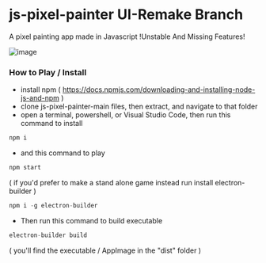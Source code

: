 # js-pixel-painter UI-Remake Branch
A pixel painting app made in Javascript !Unstable And Missing Features!

![image](https://user-images.githubusercontent.com/11281480/131217007-88fcb33f-ab53-43b5-9f43-b61a8ad546a6.png)

### How to Play / Install
* install npm ( https://docs.npmjs.com/downloading-and-installing-node-js-and-npm )
* clone js-pixel-painter-main files, then extract, and navigate to that folder
* open a terminal, powershell, or Visual Studio Code, then run this command to install

```js
npm i
```
* and this command to play

```js
npm start
```

( if you'd prefer to make a stand alone game instead run install electron-builder )

```js
npm i -g electron-builder
```

* Then run this command to build executable

```js
electron-builder build
```

( you'll find the executable / AppImage in the "dist" folder )

